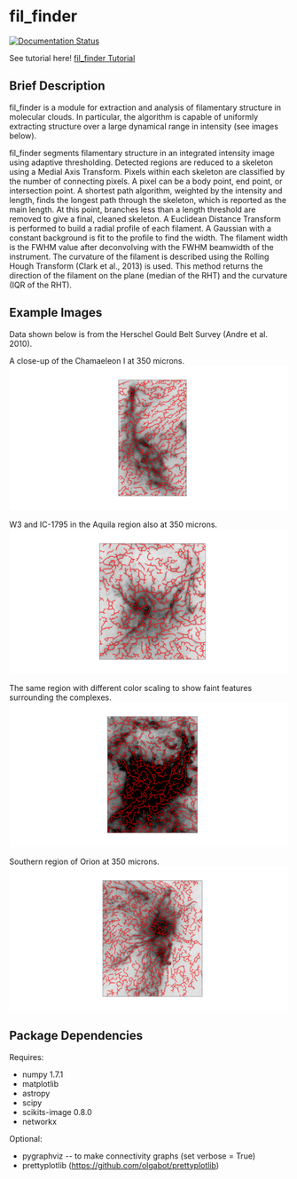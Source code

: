 fil_finder
==========

[![Documentation Status](https://readthedocs.org/projects/fil-finder/badge/?version=latest)](https://readthedocs.org/projects/fil-finder/?badge=latest)

See tutorial here! [fil_finder Tutorial](http://nbviewer.ipython.org/github/e-koch/fil_finder/blob/master/examples/fil_finder%20Tutorial.ipynb)

Brief Description
-----------------

fil_finder is a module for extraction and analysis of filamentary structure in molecular clouds. In particular, the algorithm is capable of uniformly extracting structure over a large dynamical range in intensity (see images below).

fil_finder segments filamentary structure in an integrated intensity image using adaptive thresholding.
Detected regions are reduced to a skeleton using a Medial Axis Transform.
Pixels within each skeleton are classified by the number of connecting pixels.
A pixel can be a body point, end point, or intersection point.
A shortest path algorithm, weighted by the intensity and length, finds the longest path through the skeleton, which is reported as the main length.
At this point, branches less than a length threshold are removed to give a final, cleaned skeleton.
A Euclidean Distance Transform is performed to build a radial profile of each filament.
A Gaussian with a constant background is fit to the profile to find the width.
The filament width is the FWHM value after deconvolving with the FWHM beamwidth of the instrument.
The curvature of the filament is described using the Rolling Hough Transform (Clark et al., 2013) is used.
This method returns the direction of the filament on the plane (median of the RHT) and the curvature (IQR of the RHT).

Example Images
--------------

Data shown below is from the Herschel Gould Belt Survey (Andre et al. 2010).

A close-up of the Chamaeleon I at 350 microns.
![Chameleon-350](images/chamaeleon-350_closeup.png "Chameleon-350")


W3 and IC-1795 in the Aquila region also at 350 microns.
![Aquila-350](images/aquila-350_closeup.png "Aquila-350")

The same region with different color scaling to show faint features surrounding the complexes.
![Aquila-350 Scaled](images/aquila-350_closeup_faint.png "Aquila-350 Scaled")


Southern region of Orion at 350 microns.
![OrionB-350](images/orionB-350_closeup.png "OrionB-350")

Package Dependencies
--------------------

Requires:

 *   numpy 1.7.1
 *   matplotlib
 *   astropy
 *   scipy
 *   scikits-image 0.8.0
 *   networkx

Optional:

 *  pygraphviz -- to make connectivity graphs (set verbose = True)
 *  prettyplotlib (https://github.com/olgabot/prettyplotlib)
